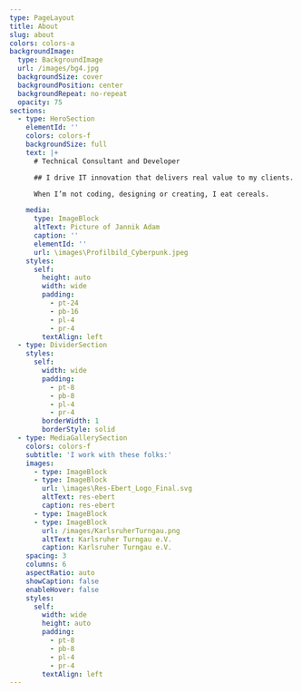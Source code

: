 ```yaml
---
type: PageLayout
title: About
slug: about
colors: colors-a
backgroundImage:
  type: BackgroundImage
  url: /images/bg4.jpg
  backgroundSize: cover
  backgroundPosition: center
  backgroundRepeat: no-repeat
  opacity: 75
sections:
  - type: HeroSection
    elementId: ''
    colors: colors-f
    backgroundSize: full
    text: |+
      # Technical Consultant and Developer

      ## I drive IT innovation that delivers real value to my clients.

      When I’m not coding, designing or creating, I eat cereals.

    media:
      type: ImageBlock
      altText: Picture of Jannik Adam
      caption: ''
      elementId: ''
      url: \images\Profilbild_Cyberpunk.jpeg
    styles:
      self:
        height: auto
        width: wide
        padding:
          - pt-24
          - pb-16
          - pl-4
          - pr-4
        textAlign: left
  - type: DividerSection
    styles:
      self:
        width: wide
        padding:
          - pt-8
          - pb-8
          - pl-4
          - pr-4
        borderWidth: 1
        borderStyle: solid
  - type: MediaGallerySection
    colors: colors-f
    subtitle: 'I work with these folks:'
    images:
      - type: ImageBlock
      - type: ImageBlock
        url: \images\Res-Ebert_Logo_Final.svg
        altText: res-ebert
        caption: res-ebert
      - type: ImageBlock
      - type: ImageBlock
        url: /images/KarlsruherTurngau.png
        altText: Karlsruher Turngau e.V.
        caption: Karlsruher Turngau e.V.
    spacing: 3
    columns: 6
    aspectRatio: auto
    showCaption: false
    enableHover: false
    styles:
      self:
        width: wide
        height: auto
        padding:
          - pt-8
          - pb-8
          - pl-4
          - pr-4
        textAlign: left
---
```

